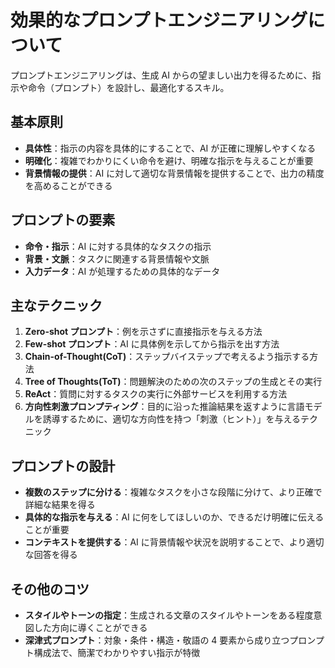 # 効果的なプロンプトエンジニアリングについて

プロンプトエンジニアリングは、生成 AI からの望ましい出力を得るために、指示や命令（プロンプト）を設計し、最適化するスキル。

## 基本原則

- **具体性**：指示の内容を具体的にすることで、AI が正確に理解しやすくなる
- **明確化**：複雑でわかりにくい命令を避け、明確な指示を与えることが重要
- **背景情報の提供**：AI に対して適切な背景情報を提供することで、出力の精度を高めることができる

## プロンプトの要素

- **命令・指示**：AI に対する具体的なタスクの指示
- **背景・文脈**：タスクに関連する背景情報や文脈
- **入力データ**：AI が処理するための具体的なデータ

## 主なテクニック

1. **Zero-shot プロンプト**：例を示さずに直接指示を与える方法
2. **Few-shot プロンプト**：AI に具体例を示してから指示を出す方法
3. **Chain-of-Thought(CoT)**：ステップバイステップで考えるよう指示する方法
4. **Tree of Thoughts(ToT)**：問題解決のための次のステップの生成とその実行
5. **ReAct**：質問に対するタスクの実行に外部サービスを利用する方法
6. **方向性刺激プロンプティング**：目的に沿った推論結果を返すように言語モデルを誘導するために、適切な方向性を持つ「刺激（ヒント）」を与えるテクニック

## プロンプトの設計

- **複数のステップに分ける**：複雑なタスクを小さな段階に分けて、より正確で詳細な結果を得る
- **具体的な指示を与える**：AI に何をしてほしいのか、できるだけ明確に伝えることが重要
- **コンテキストを提供する**：AI に背景情報や状況を説明することで、より適切な回答を得る

## その他のコツ

- **スタイルやトーンの指定**：生成される文章のスタイルやトーンをある程度意図した方向に導くことができる
- **深津式プロンプト**：対象・条件・構造・敬語の 4 要素から成り立つプロンプト構成法で、簡潔でわかりやすい指示が特徴
